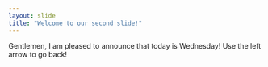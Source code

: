```yaml
---
layout: slide
title: "Welcome to our second slide!"
---
```

Gentlemen, I am pleased to announce that today is Wednesday!
Use the left arrow to go back!

